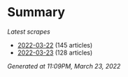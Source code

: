 # Summary
*Latest scrapes*
* [2022-03-22](https://github.com/nuuuwan/news_lk/blob/data/news_lk.2022-03-22.json) (145 articles)
* [2022-03-23](https://github.com/nuuuwan/news_lk/blob/data/news_lk.2022-03-23.json) (128 articles)

*Generated at 11:09PM, March 23, 2022*